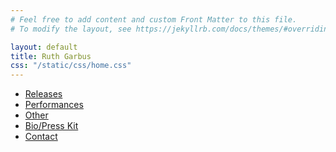 ```yaml
---
# Feel free to add content and custom Front Matter to this file.
# To modify the layout, see https://jekyllrb.com/docs/themes/#overriding-theme-defaults

layout: default
title: Ruth Garbus
css: "/static/css/home.css"
---
```


 <canvas id="pastelCanvas"></canvas>
<script>
    const isMobile = /Android|webOS|iPhone|iPad|iPod|BlackBerry|IEMobile|Opera Mini/i.test(navigator.userAgent);
    const canvas = document.getElementById('pastelCanvas');
    const ctx = canvas.getContext('2d');
    canvas.width = window.innerWidth;
    canvas.height = window.innerHeight;
    // More vibrant, design-forward color palette
    const colors = [
        'rgba(255, 60, 172, 0.15)',  // Hot pink
        'rgba(64, 223, 255, 0.15)',  // Cyan
        'rgba(255, 220, 0, 0.15)',   // Yellow
        'rgba(141, 0, 255, 0.15)',   // Electric purple
        'rgba(0, 255, 149, 0.15)'    // Mint
    ];
    // Performance optimization settings
    const MAX_DROPS = isMobile ? 100 : 300;  // Limit total particles
    const SPAWN_RATE = isMobile ? 1 : 3;   // Drops per frame
    const CLEANUP_THRESHOLD = isMobile ? 80 : 250; // When to start removing old particles
    let lastX = window.innerWidth / 2;
    let lastY = window.innerHeight / 2;
    const drops = [];
    window.addEventListener('mousemove', (e) => {
        handlePointerMovement(e.clientX, e.clientY);
    });
    // Add touch support for mobile devices
    window.addEventListener('touchstart', (e) => {
        e.preventDefault(); // Prevent scrolling when touching the canvas
        if (e.touches.length > 0) {
            const touch = e.touches[0];
            lastX = touch.clientX;
            lastY = touch.clientY;
            lastMoveTime = Date.now();
        }
    });
    window.addEventListener('touchmove', (e) => {
        e.preventDefault(); // Prevent scrolling when touching the canvas
        if (e.touches.length > 0) {
            const touch = e.touches[0];
            handlePointerMovement(touch.clientX, touch.clientY);
        }
    });
    window.addEventListener('touchend', (e) => {
        // Create a small burst of particles when touch ends
        if (drops.length < MAX_DROPS) {
            for (let i = 0; i < 8; i++) {
                const angle = Math.random() * Math.PI * 2;
                const speed = 2 + Math.random() * 3;
                const vx = Math.cos(angle) * speed;
                const vy = Math.sin(angle) * speed;
                drops.push(new VectorDrop(lastX, lastY, vx, vy));
            }
        }
    });
    // Unified function to handle both mouse and touch movement
    function handlePointerMovement(x, y) {
        const dx = x - lastX;
        const dy = y - lastY;
        const distance = Math.sqrt(dx * dx + dy * dy);
        const angle = Math.atan2(dy, dx);
        // Create drops along the pointer movement
        const spacing = 5;
        const steps = Math.min(SPAWN_RATE, Math.floor(distance / spacing));
        for (let i = 0; i < steps; i++) {
            const t = i / steps;
            const posX = lastX + dx * t;
            const posY = lastY + dy * t;
            // Base velocity on pointer movement
            const speed = Math.min(15, distance) * 0.2;
            const spreadAngle = angle + (Math.random() - 0.5) * Math.PI * 0.5;
            const vx = Math.cos(spreadAngle) * speed;
            const vy = Math.sin(spreadAngle) * speed;
            // Only add new drops if under the limit
            if (drops.length < MAX_DROPS) {
                drops.push(new VectorDrop(posX, posY, vx, vy));
            }
        }
        lastX = x;
        lastY = y;
        lastMoveTime = Date.now();
    }
    // Add gentle autonomous movement when mouse isn't moving
    let lastMoveTime = Date.now();
    let autoX = window.innerWidth / 2;
    let autoY = window.innerHeight / 2;
    function updateAutonomousPosition() {
        const now = Date.now();
        const timeSinceMove = now - lastMoveTime;
        if (timeSinceMove > 100) { // Start autonomous movement after 100ms of no mouse movement
            const time = now * 0.001;
            autoX = window.innerWidth * (0.3 + 0.4 * Math.sin(time * 0.3));
            autoY = window.innerHeight * (0.3 + 0.4 * Math.cos(time * 0.4));
            const dx = autoX - lastX;
            const dy = autoY - lastY;
            const distance = Math.sqrt(dx * dx + dy * dy);
            const angle = Math.atan2(dy, dx);
            // Create drops along the autonomous movement
            if (drops.length < MAX_DROPS) {
                const speed = Math.min(5, distance) * 0.1;
                const spreadAngle = angle + (Math.random() - 0.5) * Math.PI * 0.5;
                const vx = Math.cos(spreadAngle) * speed;
                const vy = Math.sin(spreadAngle) * speed;                
                drops.push(new VectorDrop(lastX, lastY, vx, vy));
            }
            lastX += dx * 0.05;
            lastY += dy * 0.05;
        }
    }
    function animate() {
        ctx.fillStyle = 'rgba(242,246,245, 0.03)';
        ctx.fillRect(0, 0, canvas.width, canvas.height);
        // Update autonomous movement
        updateAutonomousPosition();
        // Performance optimization: Remove oldest drops when over threshold
        if (drops.length > CLEANUP_THRESHOLD) {
            drops.splice(0, drops.length - CLEANUP_THRESHOLD);
        }
        // Update and draw drops
        for (let i = drops.length - 1; i >= 0; i--) {
            const drop = drops[i];
            if (!drop.update()) {
                drops.splice(i, 1);
                continue;
            }
            drop.draw();
        }
        requestAnimationFrame(animate);
    }
    // Update last move time on mouse movement
    canvas.addEventListener('mousemove', () => {
        lastMoveTime = Date.now();
    });
    // Make sure canvas resizes properly on window resize
    window.addEventListener('resize', () => {
        canvas.width = window.innerWidth;
        canvas.height = window.innerHeight;
    });
    animate();
    class VectorDrop {
        constructor(x, y, vx, vy) {
            this.x = x;
            this.y = y;
            this.vx = vx;
            this.vy = vy;
            this.color = colors[Math.floor(Math.random() * colors.length)];
            this.baseSize = 15 + Math.random() * 25;
            this.age = 0;
            this.maxAge = 300 + Math.random() * 200;
            this.rotation = Math.random() * Math.PI * 2;
            this.rotationSpeed = (Math.random() - 0.5) * 0.02;
            this.shapeType = Math.random(); // Determines shape variation
            this.friction = 0.985;
        }
        draw() {
            ctx.save();
            ctx.translate(this.x, this.y);
            ctx.rotate(this.rotation);
            const size = this.baseSize * (1 - Math.pow(this.age / this.maxAge, 2));
            const alpha = Math.max(0, 1 - (this.age / this.maxAge));
            const color = this.color.replace(/[\d.]+\)$/, `${alpha * 0.15})`);
            // Create multiple layers for depth
            for (let i = 0; i < 3; i++) {
                const layerSize = size * (1 - i * 0.2);
                ctx.beginPath();
                if (this.shapeType < 0.33) {
                    // Geometric circle with slight distortion
                    const segments = 12;
                    for (let j = 0; j <= segments; j++) {
                        const angle = (j / segments) * Math.PI * 2;
                        const radius = layerSize * (1 + Math.sin(angle * 3 + this.age * 0.02) * 0.1);
                        const x = Math.cos(angle) * radius;
                        const y = Math.sin(angle) * radius;
                        j === 0 ? ctx.moveTo(x, y) : ctx.lineTo(x, y);
                    }
                } else if (this.shapeType < 0.66) {
                    // Sharp diamond shape
                    ctx.moveTo(0, -layerSize);
                    ctx.lineTo(layerSize * 0.7, 0);
                    ctx.lineTo(0, layerSize);
                    ctx.lineTo(-layerSize * 0.7, 0);
                } else {
                    // Rounded square
                    const cornerRadius = layerSize * 0.2;
                    this.roundedRect(ctx, -layerSize/2, -layerSize/2, layerSize, layerSize, cornerRadius);
                }
                ctx.closePath();
                // Create gradient with sharp edges
                const gradient = ctx.createRadialGradient(0, 0, 0, 0, 0, layerSize);
                gradient.addColorStop(0, color);
                gradient.addColorStop(0.7, color);
                gradient.addColorStop(1, 'rgba(255, 255, 255, 0)');
                ctx.fillStyle = gradient;
                ctx.fill();
            }
            ctx.restore();
        }
        roundedRect(ctx, x, y, width, height, radius) {
            ctx.moveTo(x + radius, y);
            ctx.lineTo(x + width - radius, y);
            ctx.quadraticCurveTo(x + width, y, x + width, y + radius);
            ctx.lineTo(x + width, y + height - radius);
            ctx.quadraticCurveTo(x + width, y + height, x + width - radius, y + height);
            ctx.lineTo(x + radius, y + height);
            ctx.quadraticCurveTo(x, y + height, x, y + height - radius);
            ctx.lineTo(x, y + radius);
            ctx.quadraticCurveTo(x, y, x + radius, y);
        }
        update() {
            this.age++;
            this.x += this.vx;
            this.y += this.vy;
            this.vx *= this.friction;
            this.vy *= this.friction;
            this.rotation += this.rotationSpeed;
            return this.age < this.maxAge;
        }
    }
</script>
<nav>
    <ul>
        <li class="collection-item-3 w-dyn-item">
            <a href="/releases" class="tag-link w-inline-block">
                <div class="tag-big">
                    <div style="background-color: #7168d5" class="tag-color-big"></div>
                    <div class="button-text">Releases</div>
                </div>
            </a>
        </li>
        <li class="collection-item-3 w-dyn-item">
            <a href="/performances" class="tag-link w-inline-block">
                <div class="tag-big">
                    <div style="background-color: #ffa9e2" class="tag-color-big"></div>
                    <div class="button-text">Performances</div>
                </div>
            </a>
        </li>
                <li class="collection-item-3 w-dyn-item">
            <a href="/works" class="tag-link w-inline-block">
                <div class="tag-big">
                    <div style="background-color: #f9f66b" class="tag-color-big"></div>
                    <div class="button-text">Other</div>
                </div>
            </a>
        </li>
        <li class="collection-item-3 w-dyn-item">
            <a href="/about" class="tag-link w-inline-block">
                <div class="tag-big">
                    <div style="background-color: #009f82" class="tag-color-big"></div>
                    <div class="button-text">Bio/Press Kit</div>
                </div>
            </a>
        </li>
        <li class="collection-item-3 w-dyn-item">
            <a href="/inquiry" class="tag-link w-inline-block">
                <div class="tag-big">
                    <div style="background-color: #e8963f" class="tag-color-big"></div>
                    <div class="button-text">Contact</div>
                </div>
            </a>
        </li>
    </ul>
</nav>